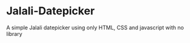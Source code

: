 # Jalali-Datepicker
 A simple Jalali datepicker using only HTML, CSS and javascript with no library
